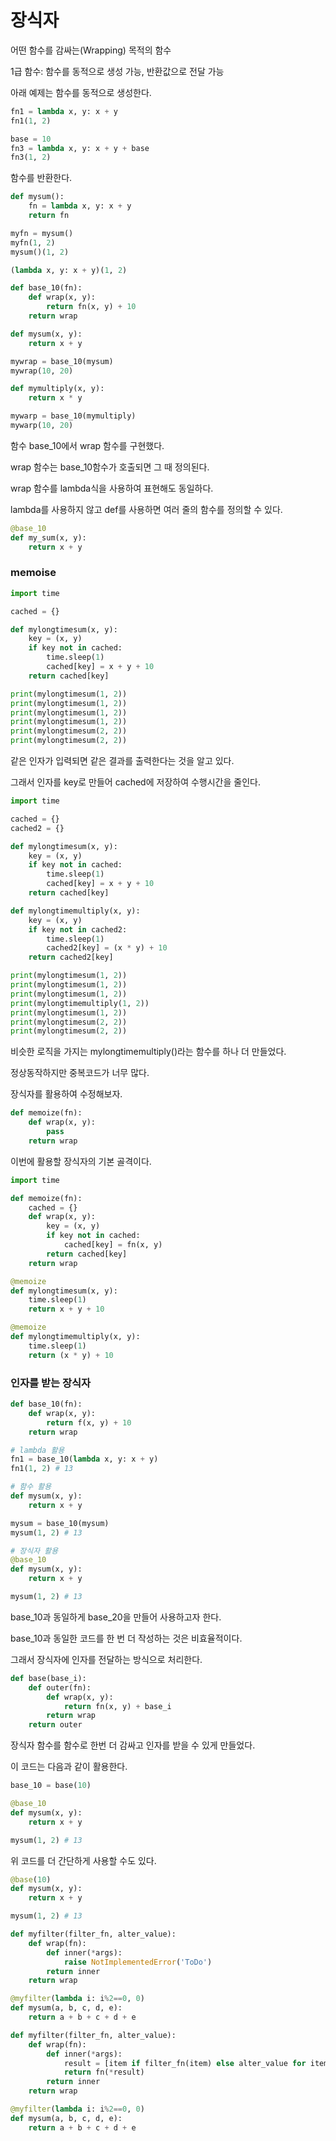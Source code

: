 # 장식자

어떤 함수를 감싸는(Wrapping) 목적의 함수

1급 함수: 함수를 동적으로 생성 가능, 반환값으로 전달 가능

아래 예제는 함수를 동적으로 생성한다.

```py
fn1 = lambda x, y: x + y
fn1(1, 2)

base = 10
fn3 = lambda x, y: x + y + base
fn3(1, 2)
```

함수를 반환한다.

```py
def mysum():
    fn = lambda x, y: x + y
    return fn

myfn = mysum()
myfn(1, 2)
mysum()(1, 2)

(lambda x, y: x + y)(1, 2)
```

```py
def base_10(fn):
    def wrap(x, y):
        return fn(x, y) + 10
    return wrap

def mysum(x, y):
    return x + y

mywrap = base_10(mysum)
mywrap(10, 20)

def mymultiply(x, y):
    return x * y

mywarp = base_10(mymultiply)
mywarp(10, 20)
```

함수 base_10에서 wrap 함수를 구현했다.

wrap 함수는 base_10함수가 호출되면 그 때 정의된다.

wrap 함수를 lambda식을 사용하여 표현해도 동일하다.

lambda를 사용하지 않고 def를 사용하면 여러 줄의 함수를 정의할 수 있다.

```py
@base_10
def my_sum(x, y):
    return x + y
```

### memoise

```py
import time

cached = {}

def mylongtimesum(x, y):
    key = (x, y)
    if key not in cached:
        time.sleep(1)
        cached[key] = x + y + 10
    return cached[key]

print(mylongtimesum(1, 2))
print(mylongtimesum(1, 2))
print(mylongtimesum(1, 2))
print(mylongtimesum(1, 2))
print(mylongtimesum(2, 2))
print(mylongtimesum(2, 2))
```

같은 인자가 입력되면 같은 결과를 출력한다는 것을 알고 있다.

그래서 인자를 key로 만들어 cached에 저장하여 수행시간을 줄인다.

```py
import time

cached = {}
cached2 = {}

def mylongtimesum(x, y):
    key = (x, y)
    if key not in cached:
        time.sleep(1)
        cached[key] = x + y + 10
    return cached[key]

def mylongtimemultiply(x, y):
    key = (x, y)
    if key not in cached2:
        time.sleep(1)
        cached2[key] = (x * y) + 10
    return cached2[key]

print(mylongtimesum(1, 2))
print(mylongtimesum(1, 2))
print(mylongtimesum(1, 2))
print(mylongtimemultiply(1, 2))
print(mylongtimesum(1, 2))
print(mylongtimesum(2, 2))
print(mylongtimesum(2, 2))
```

비슷한 로직을 가지는 mylongtimemultiply()라는 함수를 하나 더 만들었다.

정상동작하지만 중복코드가 너무 많다.

장식자를 활용하여 수정해보자.

```py
def memoize(fn):
    def wrap(x, y):
        pass
    return wrap
```

이번에 활용할 장식자의 기본 골격이다.

```py
import time

def memoize(fn):
    cached = {}
    def wrap(x, y):
        key = (x, y)
        if key not in cached:
            cached[key] = fn(x, y)
        return cached[key]
    return wrap

@memoize
def mylongtimesum(x, y):
    time.sleep(1)
    return x + y + 10

@memoize
def mylongtimemultiply(x, y):
    time.sleep(1)
    return (x * y) + 10
```

### 인자를 받는 장식자

```py
def base_10(fn):
    def wrap(x, y):
        return f(x, y) + 10
    return wrap

# lambda 활용
fn1 = base_10(lambda x, y: x + y)
fn1(1, 2) # 13

# 함수 활용
def mysum(x, y):
    return x + y

mysum = base_10(mysum)
mysum(1, 2) # 13

# 장식자 활용
@base_10
def mysum(x, y):
    return x + y

mysum(1, 2) # 13
```

base_10과 동일하게 base_20을 만들어 사용하고자 한다.

base_10과 동일한 코드를 한 번 더 작성하는 것은 비효율적이다.

그래서 장식자에 인자를 전달하는 방식으로 처리한다.

```py
def base(base_i):
    def outer(fn):
        def wrap(x, y):
            return fn(x, y) + base_i
        return wrap
    return outer
```

장식자 함수를 함수로 한번 더 감싸고 인자를 받을 수 있게 만들었다.

이 코드는 다음과 같이 활용한다.

```py
base_10 = base(10)

@base_10
def mysum(x, y):
    return x + y

mysum(1, 2) # 13
```

위 코드를 더 간단하게 사용할 수도 있다.

```py
@base(10)
def mysum(x, y):
    return x + y

mysum(1, 2) # 13
```

```py
def myfilter(filter_fn, alter_value):
    def wrap(fn):
        def inner(*args):
            raise NotImplementedError('ToDo')
        return inner
    return wrap

@myfilter(lambda i: i%2==0, 0)
def mysum(a, b, c, d, e):
    return a + b + c + d + e
```

```py
def myfilter(filter_fn, alter_value):
    def wrap(fn):
        def inner(*args):
            result = [item if filter_fn(item) else alter_value for item in args]
            return fn(*result)
        return inner
    return wrap

@myfilter(lambda i: i%2==0, 0)
def mysum(a, b, c, d, e):
    return a + b + c + d + e
```
